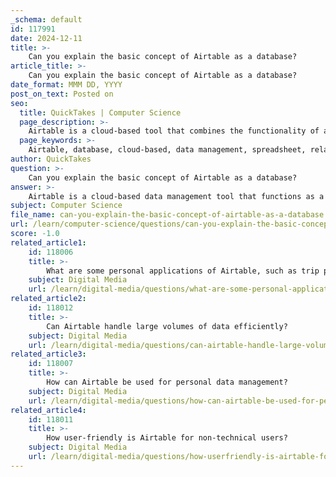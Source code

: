 ```yaml
---
_schema: default
id: 117991
date: 2024-12-11
title: >-
    Can you explain the basic concept of Airtable as a database?
article_title: >-
    Can you explain the basic concept of Airtable as a database?
date_format: MMM DD, YYYY
post_on_text: Posted on
seo:
  title: QuickTakes | Computer Science
  page_description: >-
    Airtable is a cloud-based tool that combines the functionality of a spreadsheet with the power of a relational database, allowing users to manage data through an intuitive interface with features like record linking, automation, and application integration.
  page_keywords: >-
    Airtable, database, cloud-based, data management, spreadsheet, relational database, tables, records, fields, data organization, user-friendly, automation, integration, project management, inventory tracking
author: QuickTakes
question: >-
    Can you explain the basic concept of Airtable as a database?
answer: >-
    Airtable is a cloud-based data management tool that functions as a hybrid between a spreadsheet and a database. It allows users to organize, store, and manage data effectively through an intuitive interface that resembles a spreadsheet, while also providing the robust functionality of a relational database.\n\nAt its core, Airtable enables users to create relational databases composed of multiple tables. Each table consists of rows (referred to as "Records") and columns (known as "Fields"). This structure allows users to store information about various types of items, such as products, projects, tasks, and marketing campaign data. One of the standout features of Airtable is its ability to link records across different tables, facilitating the creation of complex data relationships without requiring traditional database design skills.\n\nAirtable's user-friendly interface makes it accessible for both simple and advanced data management tasks. Users can easily create and manipulate databases, and the platform supports various functionalities such as form creation for data entry, automation of repetitive tasks, and integration with other applications to enhance its capabilities.\n\nIn summary, Airtable serves as a versatile and flexible database tool that combines the ease of use of a spreadsheet with the powerful features of a relational database, making it suitable for a wide range of applications, from project management to inventory tracking.
subject: Computer Science
file_name: can-you-explain-the-basic-concept-of-airtable-as-a-database.md
url: /learn/computer-science/questions/can-you-explain-the-basic-concept-of-airtable-as-a-database
score: -1.0
related_article1:
    id: 118006
    title: >-
        What are some personal applications of Airtable, such as trip planning?
    subject: Digital Media
    url: /learn/digital-media/questions/what-are-some-personal-applications-of-airtable-such-as-trip-planning
related_article2:
    id: 118012
    title: >-
        Can Airtable handle large volumes of data efficiently?
    subject: Digital Media
    url: /learn/digital-media/questions/can-airtable-handle-large-volumes-of-data-efficiently
related_article3:
    id: 118007
    title: >-
        How can Airtable be used for personal data management?
    subject: Digital Media
    url: /learn/digital-media/questions/how-can-airtable-be-used-for-personal-data-management
related_article4:
    id: 118011
    title: >-
        How user-friendly is Airtable for non-technical users?
    subject: Digital Media
    url: /learn/digital-media/questions/how-userfriendly-is-airtable-for-nontechnical-users
---
```


&nbsp;